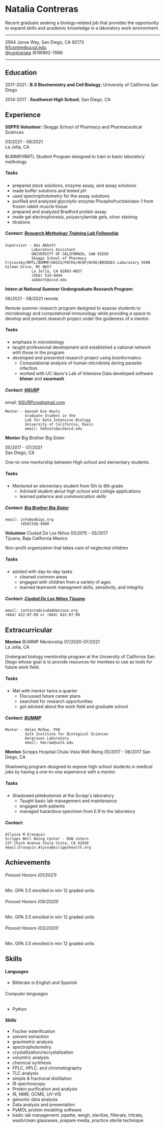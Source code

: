 # Natalia Contreras

Recent graduate seeking a biology-related job that provides the opportunity to expand skills and academic knowledge in a laboratory work environment.
-------------------     ----------------------------
3564 Janse Way, San Diego, CA 92173  
N1contre@ucsd.edu          
@[contranata](https://twitter.com/contranata)
(619)862-7666
-------------------     ----------------------------

## Education


2017-2021
:   **B.S Biochemistry and Cell Biology**; University of California San Diego 


2014-2017
:   **Southwest High School**; San Diego, CA



Experience
----------

**SSPPS Volunteer:**
Skaggs School of Pharmacy and Pharmaceutical Sciences 

03/2021 - 09/2021           
La Jolla, CA

BUMMP/RMTL Student Program designed to train in basic laboratory methology

##### Tasks
+ prepared stock solutions, enzyme assay, and assay solutions
+ made buffer solutions and tested pH
+ used spectrophotometry for the assay solutions
+ purified and analyzed glycolytic enzyme Phosphofructokinase-1 from frozen rabbit muscle tissue
+ prepared and analyzed Bradford protein assay
+ made gel electrophoresis, polyacrylamide gels, silver staining
+ titrations



##### Contact: [Research Methology Training Lab Fellowship](https://oasis.ucsd.edu/enrichment/rmtl/index.html)
```
Supervisor - Ami Abbott
            Laboratory Assistant
            UNIVERSITY OF CALIFORNIA, SAN DIEGO
            Skaggs School of Pharmacy Fricovsky/RMTL/BUMMP/OASIS/PATHS/HCOP/HCOE/BRIDGES Laboratory 9500 Gilman Drive, MC 0657
            La Jolla, CA 92093-0657
            (858) 534-0444
            aabbott@ucsd.edu
 ``` 

**Intern at National Summer Undergraduate Research Program:**

06/2021 - 08/2021
remote

Remote summer research program  designed to expose students to microbiology and computational immunology while providing a space to develop and present research project under the guideness of a mentor.

##### Tasks
+ emphasis in microbiology 
+ taught professional development and established a national network with those in the program
+ developed and presented research project using bioinformatics
    + Computational analysis of human microbiota during parasite infection 
    + worked with UC davis's Lab of Intensive Data developed software **khmer** and **sourmash**

##### Contact: [NSURP](https://nsurp.org/)   
email: NSURPorg@gmail.com


```
Mentor - Hannah Eve Houts
         Graduate Student in the 
         Lab for Data Intensive Biology
         University of California, Davis
         email: hehouts@ucdavid.edu

```

**Mentor**
Big Brother Big Sister

05/2017 - 07/2021         
San Diego, CA

One-to-one mentorship between High school  and elementary students. 

##### Tasks
+ Mentored an elementary student from 5th to 6th grade
    + Advised student about high school and college applications
    + learned patience and communication skills

##### Contact: [Big Brother Big Sister](https://sdbigs.org/)
```
email: info@sdbigs.org
       (858)536-4900
```             

**Volunteer**
Ciudad De Los Niños 
05/2015 - 05/2017         
Tijuana, Baja California Mexico

Non-profit organization that takes care of neglected children

##### Tasks
+ asisted with day-to-day tasks
    + cleaned common areas
    + engaged with children from a variety of ages
    + learned teamwork managment skills, sensitivity, and integrity

##### Contact: [Ciudad De Los Niños Tijuana](https://ciudaddeninos.org/)

```
email: contacto@ciudaddeninos.org 
(664) 622-07-89 or (664) 622-07-90
```


Extracurricular
--------------------

**Mentee**
BUMMP Mentorship 
07/2020-07/2021        
La Jolla, CA

Undergrad biology mentorship program at the University of California San Diego whose goal is to provide resources for mentees to use as tools for future work field.

##### Tasks
+ Met with mentor twice a quarter
    + Discussed future career plans
    + searched for research opportunities 
    + got advised about the work field and graduate school

##### Contact: [BUMMP](https://www.bummpucsd.org/about)
```
Mentor - Helen McRae, PhD
         Salk Institute for Biological Sciences 
         Hargraves Laboratory 
         email: hmcrae@salk.edu
```

**Mentee**
Scripps Hospital Chula Vista Well-Being 
05/2017 - 06/2017
San Diego, CA

Shadowing program designed to expose high school students in medical jobs by having a one-to-one experience with a mentor. 

##### Tasks
+ Shadowed phlebotomist at the Scripp's laboratory
    + Taught basic lab management and maintenance
    + engaged with patients
    + managed hazardous specimen from E.R to the laboratory

##### Contact: 
```
Allyssa M Erasquin
Scripps Well Being Center - BSW intern
237 Chuch Avenue Chula Vista, CA 91910
email:Erasquin.Alyssa@scrippshealth.org
```


Achievements
----------------------------------------

###### Provost Honors (01/2021)
Min. GPA 3.5 enrolled in min 12 graded units

###### Provost Honors (09/2020)
Min. GPA 3.5 enrolled in min 12 graded units

###### Provost Honors (03/2020)
Min. GPA 3.5 enrolled in min 12 graded units




Skills
----------------------------------------

#### Languages 
+ Biliterate in English and Spanish 
###### Computer languages
+  Python

#### Skills
+ Fischer esterification
+ solvent extraction
+ gravimetric analysis 
+ spectrophotometry
+ crystallization/recrystalization
+ volumtric analysis
+ chemical synthesis
+ FPLC, HPLC, and chromatography
+ TLC analysis 
+ simple & fractional distillation
+ IR spectroscopy
+ Protein purification and analysis
+ IR, NMR, GCMS, UV-VIS
+ genomic data analysis
+ Data analysis and presentation
+ PyMOL protein modeling software
+ badic lab management: pipette, weigh, sterilize, filterate, tritrate, wash/clean glassware, prepare media, practice sterile technique 






